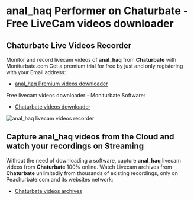# anal_haq Performer on Chaturbate - Free LiveCam videos downloader

## Chaturbate Live Videos Recorder

Monitor and record livecam videos of **anal_haq** from **Chaturbate** with Moniturbate.com
Get a premium trial for free by just and only registering with your Email address:
* [anal_haq Premium videos downloader](https://moniturbate.com/request-demo-licence-key.html)

Free livecam videos downloader - Moniturbate Software:
* [Chaturbate videos downloader](https://moniturbate.com/moniturbate-download-software.html)

![anal_haq livecam videos recorder](https://peachurnet.com/templates/moniturbate-software.png)


## Capture anal_haq videos from the Cloud and watch your recordings on Streaming

Without the need of downloading a software, capture **anal_haq** livecam videos from **Chaturbate** 100% online.
Watch Livecam archives from **Chaturbate** unlimitedly from thousands of existing recordings, only on Peachurbate.com and its websites network:
* [Chaturbate videos archives](https://peachurnet.com/)